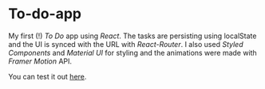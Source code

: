 # To-do-app

My first (!) _To Do_ app using _React_. The tasks are persisting using localState and the UI is synced with the URL with _React-Router_. I also used _Styled Components_ and _Material UI_ for styling and the animations were made with _Framer Motion_ API.

You can test it out [here](https://sgrvl-to-do.netlify.app/).
